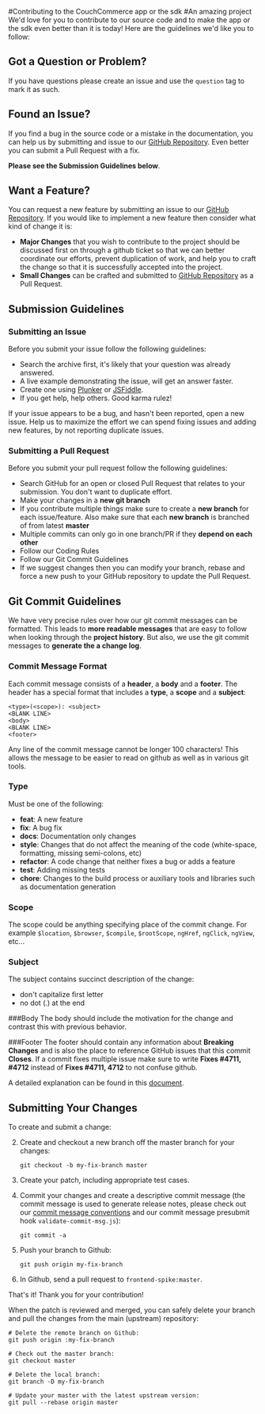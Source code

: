 #Contributing to the CouchCommerce app or the sdk
#An amazing project
We'd love for you to contribute to our source code and to make the app or the sdk even better than it is
today! Here are the guidelines we'd like you to follow:

## Got a Question or Problem?

If you have questions please create an issue and use the `question` tag to mark it as such.

## Found an Issue?
If you find a bug in the source code or a mistake in the documentation, you can help us by
submitting and issue to our [GitHub Repository][github]. Even better you can submit a Pull Request
with a fix.

**Please see the Submission Guidelines below**.

## Want a Feature?
You can request a new feature by submitting an issue to our [GitHub Repository][github].  If you
would like to implement a new feature then consider what kind of change it is:

* **Major Changes** that you wish to contribute to the project should be discussed first on through a github ticket so that we can better coordinate our efforts, prevent
duplication of work, and help you to craft the change so that it is successfully accepted into the
project.
* **Small Changes** can be crafted and submitted to [GitHub Repository][github] as a Pull Request.

## Submission Guidelines

### Submitting an Issue
Before you submit your issue follow the following guidelines:

* Search the archive first, it's likely that your question was already answered.
* A live example demonstrating the issue, will get an answer faster.
* Create one using [Plunker][plunker] or [JSFiddle][jsfiddle].
* If you get help, help others. Good karma rulez!

If your issue appears to be a bug, and hasn't been reported, open a new issue.
Help us to maximize the effort we can spend fixing issues and adding new
features, by not reporting duplicate issues.

### Submitting a Pull Request
Before you submit your pull request follow the following guidelines:

* Search GitHub for an open or closed Pull Request that relates to your submission. You don't want
  to duplicate effort.
* Make your changes in a **new git branch**
* If you contribute multiple things make sure to create a **new branch** for each issue/feature. Also make sure that each **new branch** is branched of from latest **master**
* Multiple commits can only go in one branch/PR if they **depend on each other**
* Follow our Coding Rules
* Follow our Git Commit Guidelines
* If we suggest changes then you can modify your branch, rebase and force a new push to your GitHub
  repository to update the Pull Request.

## Git Commit Guidelines

We have very precise rules over how our git commit messages can be formatted.  This leads to **more
readable messages** that are easy to follow when looking through the **project history**.  But also,
we use the git commit messages to **generate the a change log**.

### Commit Message Format
Each commit message consists of a **header**, a **body** and a **footer**.  The header has a special
format that includes a **type**, a **scope** and a **subject**:

```
<type>(<scope>): <subject>
<BLANK LINE>
<body>
<BLANK LINE>
<footer>
```

Any line of the commit message cannot be longer 100 characters! This allows the message to be easier
to read on github as well as in various git tools.

### Type
Must be one of the following:

* **feat**: A new feature
* **fix**: A bug fix
* **docs**: Documentation only changes
* **style**: Changes that do not affect the meaning of the code (white-space, formatting, missing
  semi-colons, etc)
* **refactor**: A code change that neither fixes a bug or adds a feature
* **test**: Adding missing tests
* **chore**: Changes to the build process or auxiliary tools and libraries such as documentation
  generation

### Scope
The scope could be anything specifying place of the commit change. For example `$location`,
`$browser`, `$compile`, `$rootScope`, `ngHref`, `ngClick`, `ngView`, etc...

### Subject
The subject contains succinct description of the change:

* don't capitalize first letter
* no dot (.) at the end

###Body
The body should include the motivation for the change and contrast this with previous behavior.

###Footer
The footer should contain any information about **Breaking Changes** and is also the place to
reference GitHub issues that this commit **Closes**. If a commit fixes multiple issue make sure
to write **Fixes #4711, #4712** instead of **Fixes #4711, 4712** to not confuse github.


A detailed explanation can be found in this [document][commit-message-format].


## Submitting Your Changes

To create and submit a change:

2. Create and checkout a new branch off the master branch for your changes:

   ```shell
   git checkout -b my-fix-branch master
   ```

3. Create your patch, including appropriate test cases.

4. Commit your changes and create a descriptive commit message (the commit message is used to
   generate release notes, please check out our [commit message conventions](#commit-message-format)
   and our commit message presubmit hook `validate-commit-msg.js`):

   ```shell
   git commit -a
   ```

5. Push your branch to Github:

   ```shell
   git push origin my-fix-branch
   ```

6. In Github, send a pull request to `frontend-spike:master`.

That's it! Thank you for your contribution!

When the patch is reviewed and merged, you can safely delete your branch and pull the changes
from the main (upstream) repository:

```shell
# Delete the remote branch on Github:
git push origin :my-fix-branch

# Check out the master branch:
git checkout master

# Delete the local branch:
git branch -D my-fix-branch

# Update your master with the latest upstream version:
git pull --rebase origin master
```

[github]: https://github.com/couchcommerce/frontend-spike
[plunker]: http://plnkr.co/edit
[jsfiddle]: http://jsfiddle.net/
[commit-message-format]: https://docs.google.com/document/d/1QrDFcIiPjSLDn3EL15IJygNPiHORgU1_OOAqWjiDU5Y/edit#
